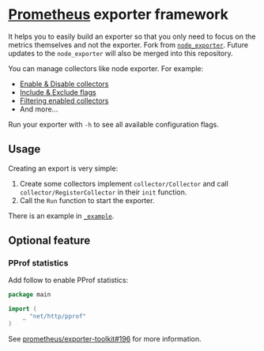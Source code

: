 # [Prometheus](https://github.com/prometheus/prometheus) exporter framework

It helps you to easily build an exporter so that you only need to focus on the metrics themselves and not the exporter. Fork from [`node_exporter`](https://github.com/prometheus/node_exporter). Future updates to the `node_exporter` will also be merged into this repository.

You can manage collectors like node exporter. For example:

- [Enable & Disable collectors](https://github.com/prometheus/node_exporter/?tab=readme-ov-file#collectors)
- [Include & Exclude flags](https://github.com/prometheus/node_exporter/?tab=readme-ov-file#include--exclude-flags)
- [Filtering enabled collectors](https://github.com/prometheus/node_exporter/?tab=readme-ov-file#filtering-enabled-collectors)
- And more...

Run your exporter with `-h` to see all available configuration flags.

## Usage

Creating an export is very simple:

1. Create some collectors implement `collector/Collector` and call `collector/RegisterCollector` in their `init` function.
2. Call the `Run` function to start the exporter.

There is an example in [`_example`](https://github.com/rea1shane/exporter/tree/main/_example).

## Optional feature

### PProf statistics

Add follow to enable PProf statistics:

```go
package main

import (
	_ "net/http/pprof"
)
```

See [prometheus/exporter-toolkit#196](https://github.com/prometheus/exporter-toolkit/pull/196) for more information.
